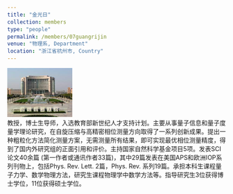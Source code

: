 ```yaml
---
title: "金光日"
collection: members
type: "people"
permalink: /members/07guangrijin
venue: "物理系, Department"
location: "浙江省杭州市, Country"
---
```


<img src='/images/profile.png' width='150' ><br>
教授，博士生导师，入选教育部新世纪人才支持计划。主要从事量子信息和量子度量学理论研究，在自旋压缩与高精密相位测量方向取得了一系列创新成果。提出一种粗粒化方法简化测量方案，无需测量所有结果，即可实现最优相位测量精度，得到了国内外研究组的正面引用和评价。主持国家自然科学基金项目5项。发表SCI论文40余篇 (第一作者或通讯作者33篇)，其中29篇发表在美国APS和欧洲IOP系列刊物上，包括Phys. Rev. Lett. 2篇，Phys. Rev. 系列19篇。承担本科生课程量子力学、数学物理方法，研究生课程物理学中数学方法等。指导研究生3位获得博士学位，11位获得硕士学位。
